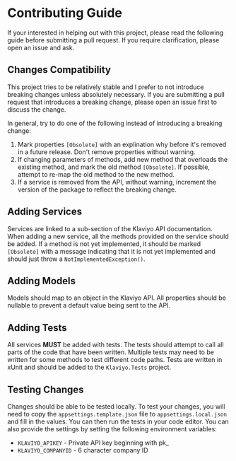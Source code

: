 # Contributing Guide

If your interested in helping out with this project, please read the following guide before submitting a pull request. If you require clarification, please open an issue and ask.

## Changes Compatibility

This project tries to be relatively stable and I prefer to not introduce breaking changes unless absolutely necessary. If you are submitting a pull request that introduces a breaking change, please open an issue first to discuss the change.

In general, try to do one of the following instead of introducing a breaking change:

1. Mark properties `[Obsolete]` with an explination why before it's removed in a future release. Don't remove properties without warning.
1. If changing parameters of methods, add new method that overloads the existing method, and mark the old method `[Obsolete]`. If possible, attempt to re-map the old method to the new method.
1. If a service is removed from the API, without warning, increment the version of the package to reflect the breaking change.

## Adding Services

Services are linked to a sub-section of the Klaviyo API documentation. When adding a new service, all the methods provided on the service should be added. If a method is not yet implemented, it should be marked `[Obsolete]` with a message indicating that it is not yet implemented and should just throw a `NotImplementedException()`.

## Adding Models

Models should map to an object in the Klaviyo API. All properties should be nullable to prevent a default value being sent to the API.

## Adding Tests

All services **MUST** be added with tests. The tests should attempt to call all parts of the code that have been written. Multiple tests may need to be written for some methods to test different code paths. Tests are written in xUnit and should be added to the `Klaviyo.Tests` project.

## Testing Changes

Changes should be able to be tested locally. To test your changes, you will need to copy the `appsettings.template.json` file to `appsettings.local.json` and fill in the values. You can then run the tests in your code editor. You can also provide the settings by setting the following environment variables:

- `KLAVIYO_APIKEY` - Private API key beginning with pk_
- `KLAVIYO_COMPANYID` - 6 character company ID
